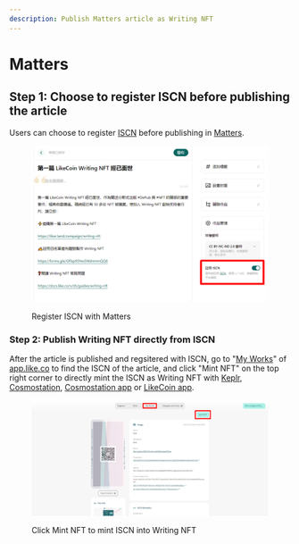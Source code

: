 ```yaml
---
description: Publish Matters article as Writing NFT
---
```


# Matters

## Step 1: Choose to register ISCN before publishing the article

Users can choose to register [ISCN](../what-is-iscn/) before publishing in [Matters](../../user-guide/creator/matters.md).

<figure><img src="../../.gitbook/assets/NFT Portal ISCN 1.png" alt=""><figcaption><p>Register ISCN with Matters</p></figcaption></figure>

### Step 2: Publish Writing NFT directly from ISCN

After the article is published and regsitered with ISCN, go to "[My Works](https://app.like.co/works)" of [app.like.co](https://app.like.co/) to find the ISCN of the article, and click "Mint NFT" on the top right corner to directly mint the ISCN as Writing NFT with  [Keplr](keplr.md), [Cosmostation](cosmostation-app.md), [Cosmostation app](cosmostation-app.md) or [LikeCoin app](../../archive/archive/writing-nft/likecoin-app.md).

<figure><img src="../../.gitbook/assets/NFT Portal ISCN 4.png" alt=""><figcaption><p>Click Mint NFT to mint ISCN into Writing NFT</p></figcaption></figure>
